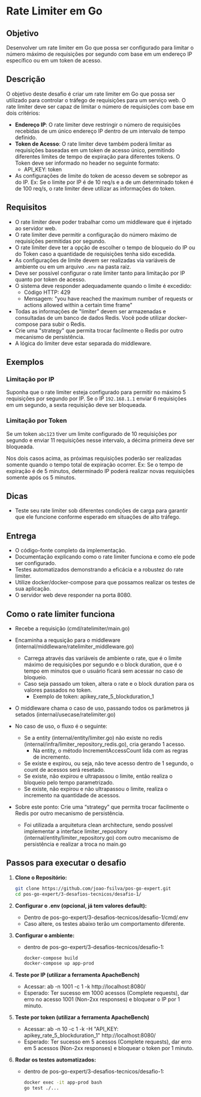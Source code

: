 # Rate Limiter em Go

## Objetivo

Desenvolver um rate limiter em Go que possa ser configurado para limitar o número máximo de requisições por segundo com base em um endereço IP específico ou em um token de acesso.

## Descrição

O objetivo deste desafio é criar um rate limiter em Go que possa ser utilizado para controlar o tráfego de requisições para um serviço web. O rate limiter deve ser capaz de limitar o número de requisições com base em dois critérios:

- **Endereço IP**: O rate limiter deve restringir o número de requisições recebidas de um único endereço IP dentro de um intervalo de tempo definido.
- **Token de Acesso**: O rate limiter deve também poderá limitar as requisições baseadas em um token de acesso único, permitindo diferentes limites de tempo de expiração para diferentes tokens. O Token deve ser informado no header no seguinte formato:
  - API_KEY: token 
- As configurações de limite do token de acesso devem se sobrepor as do IP. Ex: Se o limite por IP é de 10 req/s e a de um determinado token é de 100 req/s, o rate limiter deve utilizar as informações do token.

## Requisitos

- O rate limiter deve poder trabalhar como um middleware que é injetado ao servidor web.
- O rate limiter deve permitir a configuração do número máximo de requisições permitidas por segundo.
- O rate limiter deve ter a opção de escolher o tempo de bloqueio do IP ou do Token caso a quantidade de requisições tenha sido excedida.
- As configurações de limite devem ser realizadas via variáveis de ambiente ou em um arquivo `.env` na pasta raiz.
- Deve ser possível configurar o rate limiter tanto para limitação por IP quanto por token de acesso.
- O sistema deve responder adequadamente quando o limite é excedido:
  - Código HTTP: 429
  - Mensagem: "you have reached the maximum number of requests or actions allowed within a certain time frame"
- Todas as informações de "limiter” devem ser armazenadas e consultadas de um banco de dados Redis. Você pode utilizar docker-compose para subir o Redis.
- Crie uma "strategy" que permita trocar facilmente o Redis por outro mecanismo de persistência.
- A lógica do limiter deve estar separada do middleware.

## Exemplos

### Limitação por IP

Suponha que o rate limiter esteja configurado para permitir no máximo 5 requisições por segundo por IP. Se o IP `192.168.1.1` enviar 6 requisições em um segundo, a sexta requisição deve ser bloqueada.

### Limitação por Token

Se um token `abc123` tiver um limite configurado de 10 requisições por segundo e enviar 11 requisições nesse intervalo, a décima primeira deve ser bloqueada.

Nos dois casos acima, as próximas requisições poderão ser realizadas somente quando o tempo total de expiração ocorrer. Ex: Se o tempo de expiração é de 5 minutos, determinado IP poderá realizar novas requisições somente após os 5 minutos.

## Dicas

- Teste seu rate limiter sob diferentes condições de carga para garantir que ele funcione conforme esperado em situações de alto tráfego.

## Entrega

- O código-fonte completo da implementação.
- Documentação explicando como o rate limiter funciona e como ele pode ser configurado.
- Testes automatizados demonstrando a eficácia e a robustez do rate limiter.
- Utilize docker/docker-compose para que possamos realizar os testes de sua aplicação.
- O servidor web deve responder na porta 8080.


## Como o rate limiter funciona

- Recebe a requisição (cmd/ratelimiter/main.go)
- Encaminha a requsição para o middleware (internal/middleware/ratelimiter_middleware.go)
  - Carrega através das variáveis de ambiente o rate, que é o limite máximo de requisições por segundo e o block duration, que é o tempo em minutos que o usuário ficará sem acessar no caso de bloqueio.
  - Caso seja passado um token, altera o rate e o block duration para os valores passados no token.
    - Exemplo de token: apikey_rate_5_blockduration_1
- O middleware chama o caso de uso, passando todos os parâmetros já setados (internal/usecase/ratelimiter.go)
- No caso de uso, o fluxo é o seguinte:
  - Se a entity (internal/entity/limiter.go) não existe no redis (internal/infra/limiter_repository_redis.go), cria gerando 1 acesso.
    - Na entity, o método IncrementAccessCount lida com as regras de incremento.
  - Se existe e expirou, ou seja, não teve acesso dentro de 1 segundo, o count de acessos será resetado.
  - Se existe, não expirou e ultrapassou o limite, então realiza o bloqueio pelo tempo parametrizado.
  - Se existe, não expirou e não ultrapassou o limite, realiza o incremento na quantidade de acessos.

- Sobre este ponto: Crie uma “strategy” que permita trocar facilmente o Redis por outro mecanismo de persistência.
  - Foi utilizada a arquitetura clean architecture, sendo possível implementar a interface limiter_repository (internal/entity/limiter_repository.go) com outro mecanismo de persistência e realizar a troca no main.go

## Passos para executar o desafio

1. **Clone o Repositório:**

   ```bash
   git clone https://github.com/joao-fsilva/pos-go-expert.git
   cd pos-go-expert/3-desafios-tecnicos/desafio-1/

2. **Configurar o .env (opcional, já tem valores default):**
    - Dentro de pos-go-expert/3-desafios-tecnicos/desafio-1/cmd/.env
    - Caso altere, os testes abaixo terão um comportamento diferente.

3. **Configurar o ambiente:**
    - dentro de pos-go-expert/3-desafios-tecnicos/desafio-1:
        ```bash
        docker-compose build
        docker-compose up app-prod

4. **Teste por IP (utilizar a ferramenta ApacheBench)**
    - Acessar:  ab -n 1001 -c 1 -k http://localhost:8080/
    - Esperado: Ter sucesso em 1000 acessos (Complete requests), dar erro no acesso 1001 (Non-2xx responses) e bloquear o IP por 1 minuto.

5. **Teste por token (utilizar a ferramenta ApacheBench)**
    - Acessar: ab -n 10 -c 1 -k -H "API_KEY: apikey_rate_5_blockduration_1"  http://localhost:8080/
    - Esperado: Ter sucesso em 5 acessos (Complete requests), dar erro em 5 acessos (Non-2xx responses) e bloquear o token por 1 minuto. 

6. **Rodar os testes automatizados:**
    - dentro de pos-go-expert/3-desafios-tecnicos/desafio-1:
        ```bash
        docker exec -it app-prod bash
        go test ./...


